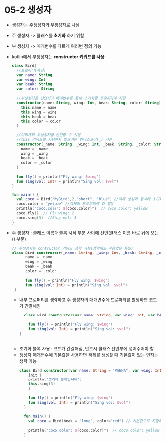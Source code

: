 # 05-2 생성자

- 생성자는 주생성자와 부생성자로 나뉨
- 주 생성자 -> 클래스를 **초기화** 하기 위함
- 부 생성자 -> 매개변수를 다르게 여러번 정의 가능
- kotlin에서 부생성자는 **constructor 키워드를 사용**
    ```kotlin
    class Bird{
      //프로퍼티(속성)
      var name: String
      var wing: Int
      var beak: String
      var color: String
      
      //부생성자를 선언하고 매개변수를 통해 초기화할 프로퍼티에 지정
      constructor(name: String, wing: Int, beak: String, color: String) {
        this.name = name
        this.wing = wing
        this.beak = beak
        this.color = color
      }
      
      //여러개의 부생성자를 선언할 수 있음
      //this 키워드를 사용하지 않으려면 언더스코어(_) 사용
      constructor(_name: String, _wing: Int, _beak: String, _color: String) {
        name = _name
        wing = _wing
        beak = _beak
        color = _color
      }
      
      fun fly() = println("Fly wing: $wing")
      fun sing(vol: Int) = println("Sing vol: $vol")
    }
    
    fun main() { 
      val coco = Bird("MyBird",2,"short", "blue") //객체 생성과 동시에 초기화
      coco.color = "yellow" //객체의 프로퍼티에 값 할당
      println("coco.color: ${coco.color}"}  // coco.color: yellow
      coco.fly()  // Fly wing: 2
      coco.sing(3)  //Sing vol: 3
    }
    ```
    
- 주 생성자 : 클래스 이름과 블록 시작 부분 사이에 선언(클래스 이름 바로 뒤에 오는 () 부분)
  ```kotlin
  // 주생성자는 contructor 키워드 생략 가능(생략해도 사용법은 동일)
  class Bird constructor(_name: String, _wing: Int, _beak: String, _color: String) {
        name = _name
        wing = _wing
        beak = _beak
        color = _color
        
        fun fly() = println("Fly wing: $wing")
        fun sing(vol: Int) = println("Sing vol: $vol")
   }
   ```
   
  - 내부 프로퍼티를 생략하고 주 생성자의 매개변수에 프로퍼티를 할당하면 코드가 간결해짐
    ```kotlin
      class Bird constructor(var name: String, var wing: Int, var beak: String, var color: String) {
      
        fun fly() = println("Fly wing: $wing")
        fun sing(vol: Int) = println("Sing vol: $vol")
    }
   
  - 초기화 블록 사용 : 코드가 간결해짐, 반드시 클래스 선언부에 넣어주어야 함
  - 생성자 매개변수에 기본값을 사용하면 객체를 생성할 때 기본값이 있는 인자는 생략 가능
    ```kotlin
    class Bird constructor(var name: String = "PAEHA", var wing: Int = 2, var beak: String, var color: String) {
        init {
        println("초기화 블록입니다")
        this.sing(3)
        }
        
        fun fly() = println("Fly wing: $wing")
        fun sing(vol: Int) = println("Sing vol: $vol")
      }
   
      fun main() { 
        val coco = Bird(beak = "long", color="red") // 기본값으로 지정해준 것은 생략
      
        println("coco.color: ${coco.color}"}  // coco.color: yellow
      }
     ```
